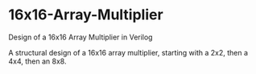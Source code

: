 # 16x16-Array-Multiplier
Design of a 16x16 Array Multiplier in Verilog

A structural design of a 16x16 array multiplier, starting with a 2x2, then a 4x4, then an 8x8.
